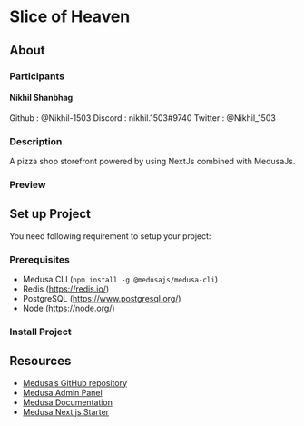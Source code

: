 # Slice of Heaven

## About

### Participants

#### Nikhil Shanbhag

Github : @Nikhil-1503 
Discord : nikhil.1503#9740
Twitter : @Nikhil_1503

### Description

A pizza shop storefront powered by using NextJs combined with MedusaJs.

### Preview

## Set up Project

You need following requirement to setup your project:

### Prerequisites

- Medusa CLI (```npm install -g @medusajs/medusa-cli```) .
- Redis (https://redis.io/)
- PostgreSQL (https://www.postgresql.org/)
- Node (https://node.org/)

### Install Project


## Resources
- [Medusa’s GitHub repository](https://github.com/medusajs/medusa)
- [Medusa Admin Panel](https://github.com/medusajs/admin)
- [Medusa Documentation](https://docs.medusajs.com/)
- [Medusa Next.js Starter](https://github.com/medusajs/nextjs-starter-medusa)
